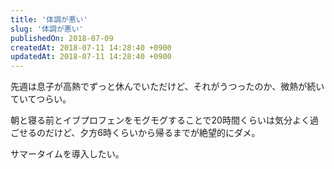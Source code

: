 ```yaml
---
title: '体調が悪い'
slug: '体調が悪い'
publishedOn: 2018-07-09
createdAt: 2018-07-11 14:28:40 +0900
updatedAt: 2018-07-11 14:28:40 +0900
---
```

先週は息子が高熱でずっと休んでいただけど、それがうつったのか、微熱が続いていてつらい。

朝と寝る前とイブプロフェンをモグモグすることで20時間くらいは気分よく過ごせるのだけど、夕方6時くらいから帰るまでが絶望的にダメ。

サマータイムを導入したい。
